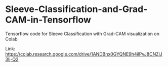 # Sleeve-Classification-and-Grad-CAM-in-Tensorflow
Tensorflow code for Sleeve Classification with Grad-CAM visualization on Colab

Link: https://colab.research.google.com/drive/1ANDBnx0GYQNE9h4ilPvJ8CNZiJ3Ij-Q2
